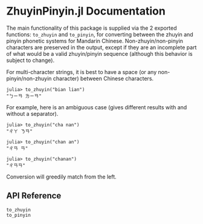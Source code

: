 # ZhuyinPinyin.jl Documentation
The main functionality of this package is supplied via the 2 exported functions: `to_zhuyin` and `to_pinyin`, for converting between the zhuyin and pinyin phonetic systems for Mandarin Chinese. Non-zhuyin/non-pinyin characters are preserved in the output, except if they are an incomplete part of what would be a valid zhuyin/pinyin sequence (although this behavior is subject to change).

For multi-character strings, it is best to have a space (or any non-pinyin/non-zhuyin character) between Chinese characters.

```julia-repl
julia> to_zhuyin("bian lian")
"ㄅㄧㄢ ㄌㄧㄢ"
```

For example, here is an ambiguous case (gives different results with and without a separator).
```julia-repl
julia> to_zhuyin("cha nan")
"ㄔㄚ ㄋㄢ"

julia> to_zhuyin("chan an")
"ㄔㄢ ㄢ"

julia> to_zhuyin("chanan")
"ㄔㄢㄢ"
```
Conversion will greedily match from the left.

## API Reference
```@docs
to_zhuyin
to_pinyin
```
